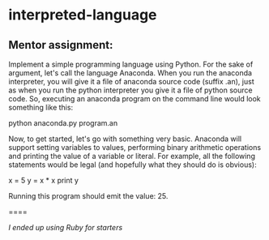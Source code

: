 interpreted-language
====================

## Mentor assignment:
Implement a simple programming language using Python. For the sake of argument, let's call the language Anaconda. When you run the anaconda interpreter, you will give it a file of anaconda source code (suffix .an), just as when you run the python interpreter you give it a file of python source code. So, executing an anaconda program on the command line would look something like this:

python anaconda.py program.an

Now, to get started, let's go with something very basic. Anaconda will support setting variables to values, performing binary arithmetic operations and printing the value of a variable or literal. For example, all the following statements would be legal (and hopefully what they should do is obvious):

x = 5
y = x * x
print y

Running this program should emit the value: 25.

====

*I ended up using Ruby for starters*
